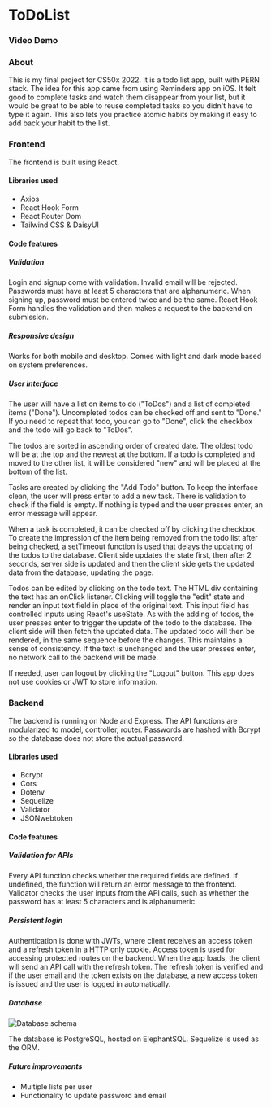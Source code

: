 # ToDoList

### Video Demo

### About
This is my final project for CS50x 2022. It is a todo list app, built with PERN stack. The idea for this app came from using Reminders app on iOS. It felt good to complete tasks and watch them disappear from your list, but it would be great to be able to reuse completed tasks so you didn't have to type it again. This also lets you practice atomic habits by making it easy to add back your habit to the list.

### Frontend
The frontend is built using React.

#### Libraries used
- Axios
- React Hook Form
- React Router Dom
- Tailwind CSS & DaisyUI

#### Code features

##### Validation
Login and signup come with validation. Invalid email will be rejected. Passwords must have at least 5 characters that are alphanumeric. When signing up, password must be entered twice and be the same. React Hook Form handles the validation and then makes a request to the backend on submission.

##### Responsive design
Works for both mobile and desktop. Comes with light and dark mode based on system preferences.

##### User interface
The user will have a list on items to do ("ToDos") and a list of completed items ("Done"). Uncompleted todos can be checked off and sent to "Done." If you need to repeat that todo, you can go to "Done", click the checkbox and the todo will go back to "ToDos".

The todos are sorted in ascending order of created date. The oldest todo will be at the top and the newest at the bottom. If a todo is completed and moved to the other list, it will be considered "new" and will be placed at the bottom of the list.

Tasks are created by clicking the "Add Todo" button. To keep the interface clean, the user will press enter to add a new task. There is validation to check if the field is empty. If nothing is typed and the user presses enter, an error message will appear.

When a task is completed, it can be checked off by clicking the checkbox. To create the impression of the item being removed from the todo list after being checked, a setTimeout function is used that delays the updating of the todos to the database. Client side updates the state first, then after 2 seconds, server side is updated and then the client side gets the updated data from the database, updating the page.

Todos can be edited by clicking on the todo text. The HTML div containing the text has an onClick listener. Clicking will toggle the "edit" state and render an input text field in place of the original text. This input field has controlled inputs using React's useState. As with the adding of todos, the user presses enter to trigger the update of the todo to the database. The client side will then fetch the updated data. The updated todo will then be rendered, in the same sequence before the changes. This maintains a sense of consistency. If the text is unchanged and the user presses enter, no network call to the backend will be made. 

If needed, user can logout by clicking the "Logout" button. This app does not use cookies or JWT to store information.

### Backend
The backend is running on Node and Express. The API functions are modularized to model, controller, router. Passwords are hashed with Bcrypt so the database does not store the actual password.

#### Libraries used
- Bcrypt
- Cors
- Dotenv
- Sequelize
- Validator
- JSONwebtoken

#### Code features

##### Validation for APIs
Every API function checks whether the required fields are defined. If undefined, the function will return an error message to the frontend.
Validator checks the user inputs from the API calls, such as whether the password has at least 5 characters and is alphanumeric.

##### Persistent login
Authentication is done with JWTs, where client receives an access token and a refresh token in a HTTP only cookie. Access token is used for accessing protected routes on the backend. When the app loads, the client will send an API call with the refresh token. The refresh token is verified and if the user email and the token exists on the database, a new access token is issued and the user is logged in automatically.

##### Database

![Database schema](https://res.cloudinary.com/dkilrhnk7/image/upload/v1671802742/drawSQL-export-2022-12-23_21_38_hc3st6.png)

The database is PostgreSQL, hosted on ElephantSQL.
Sequelize is used as the ORM.

##### Future improvements

- Multiple lists per user
- Functionality to update password and email
